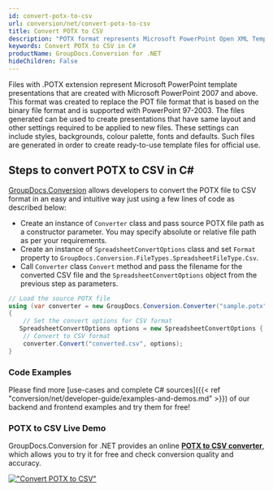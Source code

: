 ```yaml
---
id: convert-potx-to-csv
url: conversion/net/convert-potx-to-csv
title: Convert POTX to CSV
description: "POTX format represents Microsoft PowerPoint Open XML Template with .potx extension. Learn how to convert POTX to CSV file programmatically in C# language using GroupDocs.Conversion for .NET library."
keywords: Convert POTX to CSV in C#
productName: GroupDocs.Conversion for .NET
hideChildren: False
---
```


Files with .POTX extension represent Microsoft PowerPoint template presentations that are created with Microsoft PowerPoint 2007 and above. This format was created to replace the POT file format that is based on the binary file format and is supported with PowerPoint 97-2003. The files generated can be used to create presentations that have same layout and other settings required to be applied to new files. These settings can include styles, backgrounds, colour palette, fonts and defaults. Such files are generated in order to create ready-to-use template files for official use.

## Steps to convert POTX to CSV in C#

[GroupDocs.Conversion](https://products.groupdocs.com/conversion/net) allows developers to convert the POTX file to CSV format in an easy and intuitive way just using a few lines of code as described below:

* Create an instance of `Converter` class and pass source POTX file path as a constructor parameter. You may specify absolute or relative file path as per your requirements. 
* Create an instance of `SpreadsheetConvertOptions` class and set `Format` property to `GroupDocs.Conversion.FileTypes.SpreadsheetFileType.Csv`.
* Call `Converter` class `Convert` method and pass the filename for the converted CSV file and the `SpreadsheetConvertOptions` object from the previous step as parameters.

```csharp
// Load the source POTX file
using (var converter = new GroupDocs.Conversion.Converter("sample.potx"))
{
    // Set the convert options for CSV format
   SpreadsheetConvertOptions options = new SpreadsheetConvertOptions { Format = GroupDocs.Conversion.FileTypes.SpreadsheetFileType.Csv };
    // Convert to CSV format
    converter.Convert("converted.csv", options);
}
```

### Code Examples

Please find more [use-cases and complete C# sources]({{< ref "conversion/net/developer-guide/examples-and-demos.md" >}}) of our backend and frontend examples and try them for free!

### POTX to CSV Live Demo

GroupDocs.Conversion for .NET provides an online [**POTX to CSV converter**](https://products.groupdocs.app/conversion/potx-to-csv), which allows you to try it for free and check conversion quality and accuracy.

[!["Convert POTX to CSV"](conversion/net/images/convert-to-csv/convert-potx-to-csv.png)](https://products.groupdocs.app/conversion/potx-to-csv)